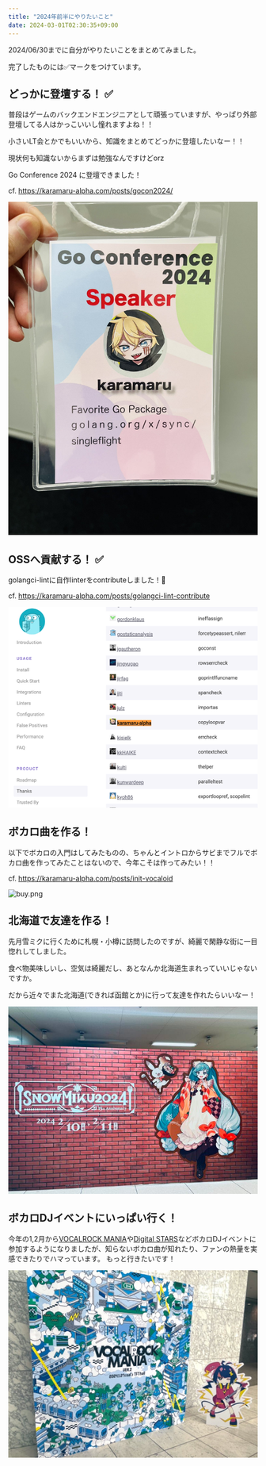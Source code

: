 ```yaml
---
title: "2024年前半にやりたいこと"
date: 2024-03-01T02:30:35+09:00
---
```


2024/06/30までに自分がやりたいことをまとめてみました。

<!--more-->

完了したものには✅マークをつけています。


## どっかに登壇する！ ✅

普段はゲームのバックエンドエンジニアとして頑張っていますが、やっぱり外部登壇してる人はかっこいいし憧れますよね！！

小さいLT会とかでもいいから、知識をまとめてどっかに登壇したいなー！！

現状何も知識ないからまずは勉強なんですけどorz

Go Conference 2024 に登壇できました！

cf. https://karamaru-alpha.com/posts/gocon2024/

![pass.png](./pass.png)

## OSSへ貢献する！ ✅

golangci-lintに自作linterをcontributeしました！🎉

cf. https://karamaru-alpha.com/posts/golangci-lint-contribute

![thanks.png](./thanks.png)

## ボカロ曲を作る！

以下でボカロの入門はしてみたものの、ちゃんとイントロからサビまでフルでボカロ曲を作ってみたことはないので、今年こそは作ってみたい！！

cf. https://karamaru-alpha.com/posts/init-vocaloid

![buy.png](./buy.png)

## 北海道で友達を作る！

先月雪ミクに行くために札幌・小樽に訪問したのですが、綺麗で閑静な街に一目惚れしてしました。

食べ物美味しいし、空気は綺麗だし、あとなんか北海道生まれっていいじゃないですか。

だから近々でまた北海道(できれば函館とか)に行って友達を作れたらいいなー！

![img.png](./img.png)

## ボカロDJイベントにいっぱい行く！

今年の1,2月から[VOCALROCK MANIA](https://www.vocalockmania.com/)や[Digital STARS](https://digitalstars.club/)などボカロDJイベントに参加するようになりましたが、知らないボカロ曲が知れたり、ファンの熱量を実感できたりでハマっています。
もっと行きたいです！

![mania.png](./mania.png)
